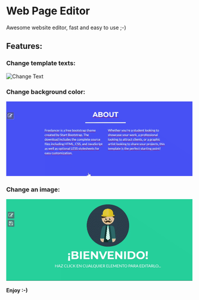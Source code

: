 # Web Page Editor

Awesome website editor, fast and easy to use ;-)

## Features:

### Change template texts:
![Change Text](docs/1.gif)

### Change background color:
![Change Color](docs/capture-2.gif)

### Change an image:
![Change Image](docs/capture-3.gif)

**Enjoy :-)**
